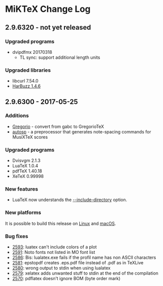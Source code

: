 # MiKTeX Change Log

## 2.9.6320 - not yet released

### Upgraded programs

* dvipdfmx 20170318
  - TL sync: support additional length units

### Upgraded libraries

* libcurl 7.54.0
* [HarBuzz 1.4.6](https://github.com/behdad/harfbuzz/releases/tag/1.4.6)

## 2.9.6300 - 2017-05-25

### Additions

* [Gregorio](http://gregorio-project.github.io) - convert from gabc to GregorioTeX
* [autosp](http://ctan.org/pkg/autosp) - a preprocessor that generates note-spacing commands for MusiXTeX scores

### Upgraded programs

* Dvisvgm 2.1.3
* LuaTeX 1.0.4
* pdfTeX 1.40.18
* XeTeX 0.99998

### New features

* LuaTeX now understands the [--include-directory](https://docs.miktex.org/manual/luatex.html#luatex-include-directory) option.

### New platforms

It is possible to build this release on [Linux](https://miktex.org/howto/build-unx) and [macOS](https://miktex.org/howto/build-mac).

### Bug fixes

* [2593](https://sourceforge.net/p/miktex/bugs/2593/): luatex can't include colors of a plot
* [2591](https://sourceforge.net/p/miktex/bugs/2591/): Noto fonts not listed in MO font list
* [2586](https://sourceforge.net/p/miktex/bugs/2586/): Bis: lualatex.exe fails if the profil name has non ASCII characters
* [2581](https://sourceforge.net/p/miktex/bugs/2581/): epstopdf creates .eps.pdf file instead of .pdf as in TeXLive
* [2580](https://sourceforge.net/p/miktex/bugs/2580/): wrong output to stdin when using lualatex
* [2579](https://sourceforge.net/p/miktex/bugs/2579/): xelatex adds unwanted stuff to stdin at the end of the compilation
* [2570](https://sourceforge.net/p/miktex/bugs/2570/): pdflatex doesn't ignore BOM (byte order mark)
